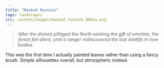 ```yaml
---
title: "Masked Reunion"
tags: landscapes
src: /assets/images/masked_reunion_800na.png
---
```

> *After the drones pillaged the North seeking the gift of emotion, the forest fell silent, until a ranger rediscovered the lost wildlife in new bodies.*

This was the first time I actually painted leaves rather than using a fancy brush. Simple silhouettes overall, but atmospheric indeed.